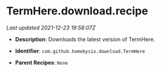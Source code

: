 # TermHere.download.recipe

_Last updated 2021-12-23 19:58:07Z_

- **Description**: Downloads the latest version of TermHere.

- **Identifier**: `com.github.homebysix.download.TermHere`

- **Parent Recipes**: `None`
